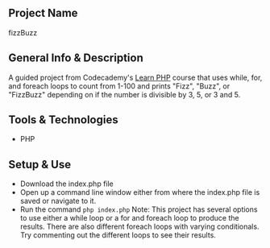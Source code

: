 ## Project Name
fizzBuzz

## General Info & Description
A guided project from Codecademy's [Learn PHP](https://www.codecademy.com/learn/learn-php) course that uses while, for, and foreach 
loops to count from 1-100 and prints "Fizz", "Buzz", or "FizzBuzz" depending on if the number is divisible by 3, 5, or 3 and 5.

## Tools & Technologies
- PHP

## Setup & Use
- Download the index.php file
- Open up a command line window either from where the index.php file is saved or navigate to it. 
- Run the command `php index.php` 
Note: This project has several options to use either a while loop or a for and foreach loop to produce the results. There are also 
different foreach loops with varying conditionals. Try commenting out the different loops to see their results. 
